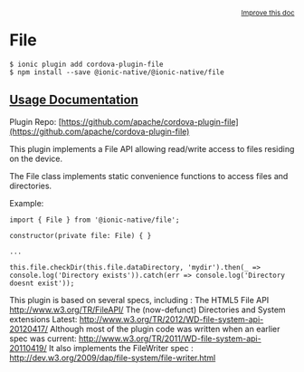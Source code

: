 <a style="float:right;font-size:12px;" href="http://github.com/driftyco/ionic-native/edit/master/src/@ionic-native/plugins/file/index.ts#L338">
  Improve this doc
</a>

# File

```
$ ionic plugin add cordova-plugin-file
$ npm install --save @ionic-native/@ionic-native/file
```

## [Usage Documentation](https://ionicframework.com/docs/v2/native/file/)

Plugin Repo: [https://github.com/apache/cordova-plugin-file](https://github.com/apache/cordova-plugin-file)

This plugin implements a File API allowing read/write access to files residing on the device.

The File class implements static convenience functions to access files and directories.

Example:
```
import { File } from '@ionic-native/file';

constructor(private file: File) { }

...

this.file.checkDir(this.file.dataDirectory, 'mydir').then(_ => console.log('Directory exists')).catch(err => console.log('Directory doesnt exist'));

```

 This plugin is based on several specs, including : The HTML5 File API http://www.w3.org/TR/FileAPI/
 The (now-defunct) Directories and System extensions Latest: http://www.w3.org/TR/2012/WD-file-system-api-20120417/
 Although most of the plugin code was written when an earlier spec was current: http://www.w3.org/TR/2011/WD-file-system-api-20110419/
 It also implements the FileWriter spec : http://dev.w3.org/2009/dap/file-system/file-writer.html

